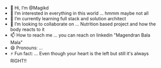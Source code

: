 - 👋 Hi, I’m @Magikd
- 👀 I’m interested in everything in this world ... hmmm maybe not all 
- 🌱 I’m currently learning full stack and solution architect 
- 💞️ I’m looking to collaborate on ... Nutrition based project and how the body reacts to it 
- 📫 How to reach me ... you can reach on linkedin "Magendran Bala Mala"
- 😄 Pronouns: ...
- ⚡ Fun fact: ... Even though your heart is the left but still it's always RIGHT!!

<!---
Magikd/Magikd is a ✨ special ✨ repository because its `README.md` (this file) appears on your GitHub profile.
You can click the Preview link to take a look at your changes.
--->
